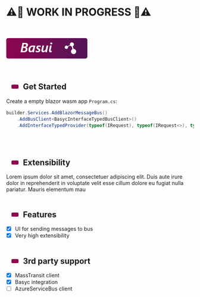# ⚠️🚧 WORK IN PROGRESS 🚧⚠️
<br><br>
[![BasuiLogo](https://github.com/BasycOpenSource/Basui/blob/main/README-Files/BasuiLogo.png)](#)

<br>

[![](https://github.com/BasycOpenSource/Basui/blob/main/README-Files/HeadingPoint.png)](#) Get Started
----

Create a empty blazor wasm app <code>Program.cs</code>:
```c#
builder.Services.AddBlazorMessageBus()
    .AddBusClient<BasycInterfaceTypedBusClient>()
    .AddInterfaceTypedProvider(typeof(IRequest), typeof(IRequest<>), typeof(MyRequest).Assembly);
```
<br><br>
[![](https://github.com/BasycOpenSource/Basui/blob/main/README-Files/HeadingPoint.png)](#) Extensibility
----
Lorem ipsum dolor sit amet, consectetuer adipiscing elit. Duis aute irure dolor in reprehenderit in voluptate velit esse cillum dolore eu fugiat nulla pariatur. Mauris elementum mau
<br><br>

[![](https://github.com/BasycOpenSource/Basui/blob/main/README-Files/HeadingPoint.png)](#) Features
----
- [x] UI for sending messages to bus
- [x] Very high extensibility
<br><br>

[![](https://github.com/BasycOpenSource/Basui/blob/main/README-Files/HeadingPoint.png)](#) 3rd party support
----
- [x] MassTransit client
- [x] Basyc integration
- [ ] AzureServiceBus client
<br><br>
